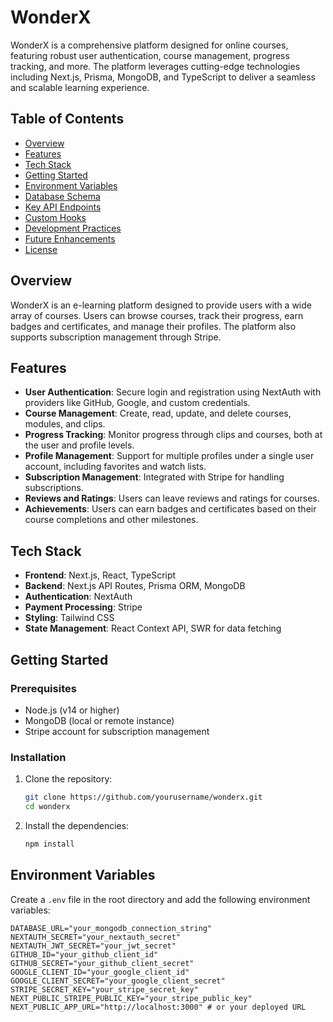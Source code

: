 # WonderX

WonderX is a comprehensive platform designed for online courses, featuring robust user authentication, course management, progress tracking, and more. The platform leverages cutting-edge technologies including Next.js, Prisma, MongoDB, and TypeScript to deliver a seamless and scalable learning experience.

## Table of Contents

- [Overview](#overview)
- [Features](#features)
- [Tech Stack](#tech-stack)
- [Getting Started](#getting-started)
- [Environment Variables](#environment-variables)
- [Database Schema](#database-schema)
- [Key API Endpoints](#key-api-endpoints)
- [Custom Hooks](#custom-hooks)
- [Development Practices](#development-practices)
- [Future Enhancements](#future-enhancements)
- [License](#license)

## Overview

WonderX is an e-learning platform designed to provide users with a wide array of courses. Users can browse courses, track their progress, earn badges and certificates, and manage their profiles. The platform also supports subscription management through Stripe.

## Features

- **User Authentication**: Secure login and registration using NextAuth with providers like GitHub, Google, and custom credentials.
- **Course Management**: Create, read, update, and delete courses, modules, and clips.
- **Progress Tracking**: Monitor progress through clips and courses, both at the user and profile levels.
- **Profile Management**: Support for multiple profiles under a single user account, including favorites and watch lists.
- **Subscription Management**: Integrated with Stripe for handling subscriptions.
- **Reviews and Ratings**: Users can leave reviews and ratings for courses.
- **Achievements**: Users can earn badges and certificates based on their course completions and other milestones.

## Tech Stack

- **Frontend**: Next.js, React, TypeScript
- **Backend**: Next.js API Routes, Prisma ORM, MongoDB
- **Authentication**: NextAuth
- **Payment Processing**: Stripe
- **Styling**: Tailwind CSS
- **State Management**: React Context API, SWR for data fetching

## Getting Started

### Prerequisites

- Node.js (v14 or higher)
- MongoDB (local or remote instance)
- Stripe account for subscription management

### Installation

1. Clone the repository:
    ```sh
    git clone https://github.com/yourusername/wonderx.git
    cd wonderx
    ```

2. Install the dependencies:
    ```sh
    npm install
    ```

## Environment Variables

Create a `.env` file in the root directory and add the following environment variables:

```env
DATABASE_URL="your_mongodb_connection_string"
NEXTAUTH_SECRET="your_nextauth_secret"
NEXTAUTH_JWT_SECRET="your_jwt_secret"
GITHUB_ID="your_github_client_id"
GITHUB_SECRET="your_github_client_secret"
GOOGLE_CLIENT_ID="your_google_client_id"
GOOGLE_CLIENT_SECRET="your_google_client_secret"
STRIPE_SECRET_KEY="your_stripe_secret_key"
NEXT_PUBLIC_STRIPE_PUBLIC_KEY="your_stripe_public_key"
NEXT_PUBLIC_APP_URL="http://localhost:3000" # or your deployed URL
